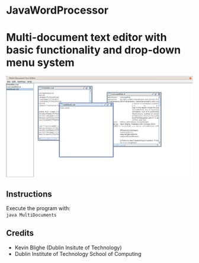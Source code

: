 # JavaWordProcessor
<h1>Multi-document text editor with basic functionality and drop-down menu system</h1>
<img src="https://github.com/kevinblighe/JavaWordProcessor/blob/master/MultiDocument.png">

<h2>Instructions</h2>
Execute the program with:
<br>
<code>java MultiDocuments</code>
<h2>Credits</h2>
<ul>
  <li>Kevin Blighe (Dublin Insitute of Technology)</li>
  <li>Dublin Institute of Technology School of Computing</li>
</ul>
